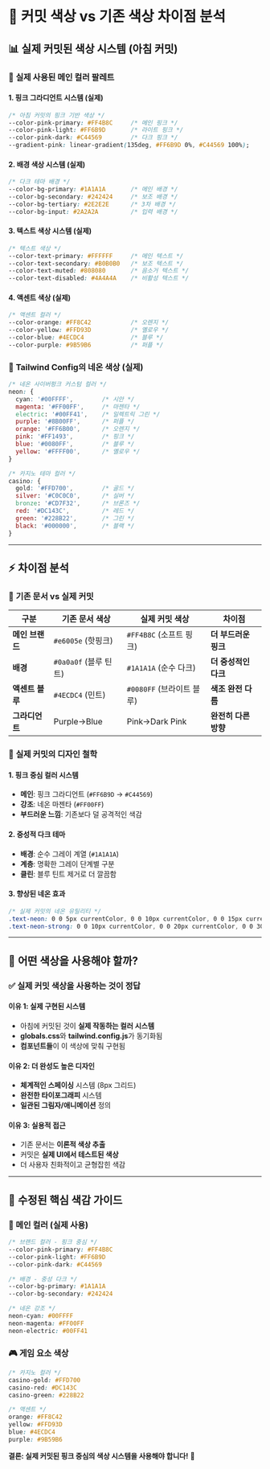 # 🚨 커밋 색상 vs 기존 색상 차이점 분석

## 📊 **실제 커밋된 색상 시스템 (아침 커밋)**

### 🎨 **실제 사용된 메인 컬러 팔레트**

#### **1. 핑크 그라디언트 시스템 (실제)**
```css
/* 아침 커밋의 핑크 기반 색상 */
--color-pink-primary: #FF4B8C     /* 메인 핑크 */
--color-pink-light: #FF6B9D       /* 라이트 핑크 */
--color-pink-dark: #C44569        /* 다크 핑크 */
--gradient-pink: linear-gradient(135deg, #FF6B9D 0%, #C44569 100%);
```

#### **2. 배경 색상 시스템 (실제)**
```css
/* 다크 테마 배경 */
--color-bg-primary: #1A1A1A       /* 메인 배경 */
--color-bg-secondary: #242424     /* 보조 배경 */
--color-bg-tertiary: #2E2E2E      /* 3차 배경 */
--color-bg-input: #2A2A2A         /* 입력 배경 */
```

#### **3. 텍스트 색상 시스템 (실제)**
```css
/* 텍스트 색상 */
--color-text-primary: #FFFFFF     /* 메인 텍스트 */
--color-text-secondary: #B0B0B0   /* 보조 텍스트 */
--color-text-muted: #808080       /* 음소거 텍스트 */
--color-text-disabled: #4A4A4A    /* 비활성 텍스트 */
```

#### **4. 액센트 색상 (실제)**
```css
/* 액센트 컬러 */
--color-orange: #FF8C42           /* 오렌지 */
--color-yellow: #FFD93D           /* 옐로우 */
--color-blue: #4ECDC4             /* 블루 */
--color-purple: #9B59B6           /* 퍼플 */
```

### 🎯 **Tailwind Config의 네온 색상 (실제)**
```css
/* 네온 사이버펑크 커스텀 컬러 */
neon: {
  cyan: '#00FFFF',        /* 시안 */
  magenta: '#FF00FF',     /* 마젠타 */
  electric: '#00FF41',    /* 일렉트릭 그린 */
  purple: '#8B00FF',      /* 퍼플 */
  orange: '#FF6B00',      /* 오렌지 */
  pink: '#FF1493',        /* 핑크 */
  blue: '#0080FF',        /* 블루 */
  yellow: '#FFFF00',      /* 옐로우 */
}

/* 카지노 테마 컬러 */
casino: {
  gold: '#FFD700',        /* 골드 */
  silver: '#C0C0C0',      /* 실버 */
  bronze: '#CD7F32',      /* 브론즈 */
  red: '#DC143C',         /* 레드 */
  green: '#228B22',       /* 그린 */
  black: '#000000',       /* 블랙 */
}
```

---

## ⚡ **차이점 분석**

### 🔄 **기존 문서 vs 실제 커밋**

| 구분 | 기존 문서 색상 | 실제 커밋 색상 | 차이점 |
|------|---------------|---------------|--------|
| **메인 브랜드** | `#e6005e` (핫핑크) | `#FF4B8C` (소프트 핑크) | **더 부드러운 핑크** |
| **배경** | `#0a0a0f` (블루 틴트) | `#1A1A1A` (순수 다크) | **더 중성적인 다크** |
| **액센트 블루** | `#4ECDC4` (민트) | `#0080FF` (브라이트 블루) | **색조 완전 다름** |
| **그라디언트** | Purple→Blue | Pink→Dark Pink | **완전히 다른 방향** |

### 🎨 **실제 커밋의 디자인 철학**

#### **1. 핑크 중심 컬러 시스템**
- **메인**: 핑크 그라디언트 (`#FF6B9D` → `#C44569`)
- **강조**: 네온 마젠타 (`#FF00FF`)
- **부드러운 느낌**: 기존보다 덜 공격적인 색감

#### **2. 중성적 다크 테마**
- **배경**: 순수 그레이 계열 (`#1A1A1A`)
- **계층**: 명확한 그레이 단계별 구분
- **클린**: 블루 틴트 제거로 더 깔끔함

#### **3. 향상된 네온 효과**
```css
/* 실제 커밋의 네온 유틸리티 */
.text-neon: 0 0 5px currentColor, 0 0 10px currentColor, 0 0 15px currentColor
.text-neon-strong: 0 0 10px currentColor, 0 0 20px currentColor, 0 0 30px currentColor
```

---

## 🎯 **어떤 색상을 사용해야 할까?**

### ✅ **실제 커밋 색상을 사용하는 것이 정답**

#### **이유 1: 실제 구현된 시스템**
- 아침에 커밋된 것이 **실제 작동하는 컬러 시스템**
- **globals.css**와 **tailwind.config.js**가 동기화됨
- **컴포넌트들**이 이 색상에 맞춰 구현됨

#### **이유 2: 더 완성도 높은 디자인**
- **체계적인 스페이싱** 시스템 (8px 그리드)
- **완전한 타이포그래피** 시스템
- **일관된 그림자/애니메이션** 정의

#### **이유 3: 실용적 접근**
- 기존 문서는 **이론적 색상 추출**
- 커밋은 **실제 UI에서 테스트된 색상**
- 더 사용자 친화적이고 균형잡힌 색감

---

## 🔧 **수정된 핵심 색감 가이드**

### **🎨 메인 컬러 (실제 사용)**
```css
/* 브랜드 컬러 - 핑크 중심 */
--color-pink-primary: #FF4B8C
--color-pink-light: #FF6B9D  
--color-pink-dark: #C44569

/* 배경 - 중성 다크 */
--color-bg-primary: #1A1A1A
--color-bg-secondary: #242424

/* 네온 강조 */
neon-cyan: #00FFFF
neon-magenta: #FF00FF
neon-electric: #00FF41
```

### **🎮 게임 요소 색상**
```css
/* 카지노 컬러 */
casino-gold: #FFD700
casino-red: #DC143C
casino-green: #228B22

/* 액센트 */
orange: #FF8C42
yellow: #FFD93D
blue: #4ECDC4
purple: #9B59B6
```

**결론: 실제 커밋된 핑크 중심의 색상 시스템을 사용해야 합니다!** 🎯
